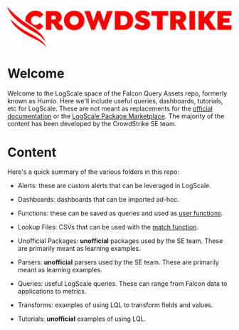 ![CrowdStrike logo.](/images/CS_Logo_2022_In-Line_All-Red_RGB.png)

# Welcome

Welcome to the LogScale space of the Falcon Query Assets repo, formerly known as Humio. Here we'll include useful queries, dashboards, tutorials, etc for LogScale. These are not meant as replacements for the [official documentation](https://library.humio.com) or the [LogScale Package Marketplace](https://library.humio.com/humio-server/packages-marketplace.html). The majority of the content has been developed by the CrowdStrike SE team. 

# Content

Here's a quick summary of the various folders in this repo:

- Alerts: these are custom alerts that can be leveraged in LogScale.

- Dashboards: dashboards that can be imported ad-hoc. 

- Functions: these can be saved as queries and used as [user functions](https://library.humio.com/humio-server/syntax-function.html#syntax-function-user).

- Lookup Files: CSVs that can be used with the [match function](https://library.humio.com/humio-server/functions-match.html).

- Unofficial Packages: **unofficial** packages used by the SE team. These are primarily meant as learning examples. 

- Parsers: **unofficial** parsers used by the SE team. These are primarily meant as learning examples.

- Queries: useful LogScale queries. These can range from Falcon data to applications to metrics. 

- Transforms: examples of using LQL to transform fields and values. 

- Tutorials: **unofficial** examples of using LQL. 